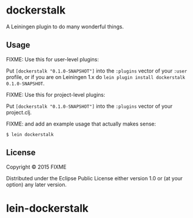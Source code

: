 # dockerstalk

A Leiningen plugin to do many wonderful things.

## Usage

FIXME: Use this for user-level plugins:

Put `[dockerstalk "0.1.0-SNAPSHOT"]` into the `:plugins` vector of your
`:user` profile, or if you are on Leiningen 1.x do `lein plugin install
dockerstalk 0.1.0-SNAPSHOT`.

FIXME: Use this for project-level plugins:

Put `[dockerstalk "0.1.0-SNAPSHOT"]` into the `:plugins` vector of your project.clj.

FIXME: and add an example usage that actually makes sense:

    $ lein dockerstalk

## License

Copyright © 2015 FIXME

Distributed under the Eclipse Public License either version 1.0 or (at
your option) any later version.
# lein-dockerstalk
